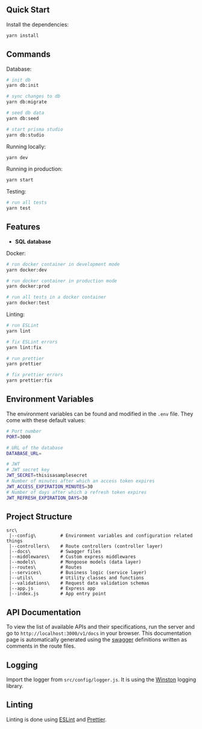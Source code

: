## Quick Start
Install the dependencies:

```bash
yarn install
```
## Commands

Database:

```bash
# init db
yarn db:init

# sync changes to db
yarn db:migrate

# seed db data
yarn db:seed

# start prisma studio
yarn db:studio
```

Running locally:

```bash
yarn dev
```

Running in production:

```bash
yarn start
```

Testing:

```bash
# run all tests
yarn test
```


## Features

- **SQL database**

Docker:

```bash
# run docker container in development mode
yarn docker:dev

# run docker container in production mode
yarn docker:prod

# run all tests in a docker container
yarn docker:test
```

Linting:

```bash
# run ESLint
yarn lint

# fix ESLint errors
yarn lint:fix

# run prettier
yarn prettier

# fix prettier errors
yarn prettier:fix
```

## Environment Variables

The environment variables can be found and modified in the `.env` file. They come with these default values:

```bash
# Port number
PORT=3000

# URL of the database
DATABASE_URL=

# JWT
# JWT secret key
JWT_SECRET=thisisasamplesecret
# Number of minutes after which an access token expires
JWT_ACCESS_EXPIRATION_MINUTES=30
# Number of days after which a refresh token expires
JWT_REFRESH_EXPIRATION_DAYS=30
```

## Project Structure

```
src\
 |--config\         # Environment variables and configuration related things
 |--controllers\    # Route controllers (controller layer)
 |--docs\           # Swagger files
 |--middlewares\    # Custom express middlewares
 |--models\         # Mongoose models (data layer)
 |--routes\         # Routes
 |--services\       # Business logic (service layer)
 |--utils\          # Utility classes and functions
 |--validations\    # Request data validation schemas
 |--app.js          # Express app
 |--index.js        # App entry point
```

## API Documentation

To view the list of available APIs and their specifications, run the server and go to `http://localhost:3000/v1/docs` in your browser. This documentation page is automatically generated using the [swagger](https://swagger.io/) definitions written as comments in the route files.

## Logging

Import the logger from `src/config/logger.js`. It is using the [Winston](https://github.com/winstonjs/winston) logging library.

## Linting

Linting is done using [ESLint](https://eslint.org/) and [Prettier](https://prettier.io).
